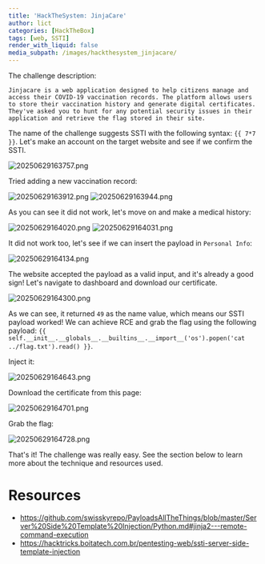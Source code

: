 ```yaml
---
title: 'HackTheSystem: JinjaCare'
author: lict
categories: [HackTheBox]
tags: [web, SSTI]
render_with_liquid: false
media_subpath: /images/hackthesystem_jinjacare/
---
```


The challenge description:
```
Jinjacare is a web application designed to help citizens manage and access their COVID-19 vaccination records. The platform allows users to store their vaccination history and generate digital certificates. They've asked you to hunt for any potential security issues in their application and retrieve the flag stored in their site.
```

The name of the challenge suggests SSTI with the following syntax: `{{ 7*7 }}`.
Let's make an account on the target website and see if we confirm the SSTI.

![20250629163757.png](20250629163757.png)

Tried adding a new vaccination record:

![20250629163912.png](20250629163912.png)
![20250629163944.png](20250629163944.png)

As you can see it did not work, let's move on and make a medical history:

![20250629164020.png](20250629164020.png)
![20250629164031.png](20250629164031.png)

It did not work too, let's see if we can insert the payload in `Personal Info`:

![20250629164134.png](20250629164134.png)

The website accepted the payload as a valid input, and it's already a good sign! Let's navigate to dashboard and download our certificate.

![20250629164300.png](20250629164300.png)

As we can see, it returned `49` as the name value, which means our SSTI payload worked!
We can achieve RCE and grab the flag using the following payload: `{{ self.__init__.__globals__.__builtins__.__import__('os').popen('cat ../flag.txt').read() }}`.

Inject it:

![20250629164643.png](20250629164643.png)

Download the certificate from this page:

![20250629164701.png](20250629164701.png)

Grab the flag:

![20250629164728.png](20250629164728.png)

That's it! The challenge was really easy. See the section below to learn more about the technique and resources used.

# Resources

- https://github.com/swisskyrepo/PayloadsAllTheThings/blob/master/Server%20Side%20Template%20Injection/Python.md#jinja2---remote-command-execution
- https://hacktricks.boitatech.com.br/pentesting-web/ssti-server-side-template-injection
